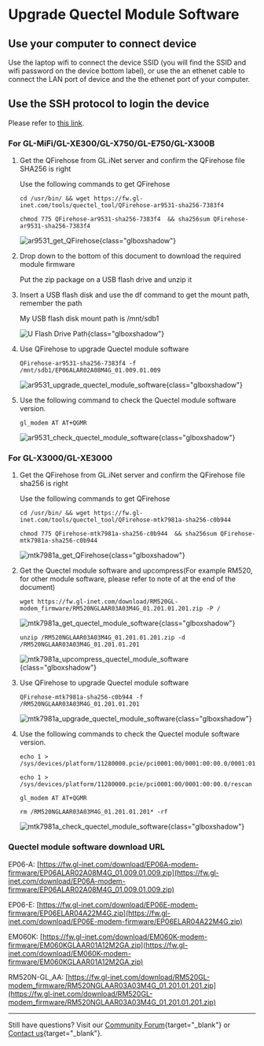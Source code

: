 # Upgrade Quectel Module Software

## Use your computer to connect device

Use the laptop wifi to connect the device SSID (you will find the SSID and wifi password on the device bottom label), or use the an ethenet cable to connect the LAN port of device and the the ethenet port of your computer.

## Use the SSH protocol to login the device

Please refer to [this link](https://docs.gl-inet.com/router/en/4/tutorials/ssh_log_in_to_the_router/).

### For GL-MiFi/GL-XE300/GL-X750/GL-E750/GL-X300B

1. Get the QFirehose from GL.iNet server and confirm the QFirehose file SHA256 is right

    Use the following commands to get QFirehose

    ```
    cd /usr/bin/ && wget https://fw.gl-inet.com/tools/quectel_tool/QFirehose-ar9531-sha256-7383f4
    ```

    ``` 
    chmod 775 QFirehose-ar9531-sha256-7383f4  && sha256sum QFirehose-ar9531-sha256-7383f4
    ```

    ![ar9531_get_QFirehose](https://static.gl-inet.com/docs/router/en/4/tutorials/upgrade_quectel_module_software/ar9531_get_QFirehose.png){class="glboxshadow"}

2. Drop down to the bottom of this document to download the required module firmware

    Put the zip package on a USB flash drive and unzip it

3. Insert a USB flash disk and use the df command to get the mount path, remember the path

    My USB flash disk mount path is /mnt/sdb1

    ![U Flash Drive Path](https://static.gl-inet.com/docs/router/en/4/tutorials/upgrade_quectel_module_software/ar9531_u_flash_drive_path.png){class="glboxshadow"}

4. Use QFirehose to upgrade Quectel module software

    ```
    QFirehose-ar9531-sha256-7383f4 -f /mnt/sdb1/EP06ALAR02A08M4G_01.009.01.009
    ```

    ![ar9531_upgrade_quectel_module_software](https://static.gl-inet.com/docs/router/en/4/tutorials/upgrade_quectel_module_software/ar9531_upgrade_quectel_module_software.png){class="glboxshadow"}

5. Use the following command to check the Quectel module software version.

    ```
    gl_modem AT AT+QGMR
    ```

    ![ar9531_check_quectel_module_software](https://static.gl-inet.com/docs/router/en/4/tutorials/upgrade_quectel_module_software/ar9531_check_quectel_module_software.png){class="glboxshadow"}

### For GL-X3000/GL-XE3000

1. Get the QFirehose from GL.iNet server and confirm the QFirehose file sha256 is right

    Use the following commands to get QFirehose

    ```
    cd /usr/bin/ && wget https://fw.gl-inet.com/tools/quectel_tool/QFirehose-mtk7981a-sha256-c0b944
    ```

    ``` 
    chmod 775 QFirehose-mtk7981a-sha256-c0b944  && sha256sum QFirehose-mtk7981a-sha256-c0b944
    ```

    ![mtk7981a_get_QFirehose](https://static.gl-inet.com/docs/router/en/4/tutorials/upgrade_quectel_module_software/mtk7981a_get_QFirehose.png){class="glboxshadow"}

2. Get the Quectel module software and upcompress(For example RM520, for other module software, please refer to note of at the end of the document)

    ```
    wget https://fw.gl-inet.com/download/RM520GL-modem_firmware/RM520NGLAAR03A03M4G_01.201.01.201.zip -P /
    ```

    ![mtk7981a_get_quectel_module_software](https://static.gl-inet.com/docs/router/en/4/tutorials/upgrade_quectel_module_software/mtk7981a_get_quectel_module_software.png){class="glboxshadow"}

    ```
    unzip /RM520NGLAAR03A03M4G_01.201.01.201.zip -d /RM520NGLAAR03A03M4G_01.201.01.201
    ```

    ![mtk7981a_upcompress_quectel_module_software](https://static.gl-inet.com/docs/router/en/4/tutorials/upgrade_quectel_module_software/mtk7981a_upcompress_quectel_module_software.png){class="glboxshadow"}

3. Use QFirehose to upgrade Quectel module software

    ```
    QFirehose-mtk7981a-sha256-c0b944 -f /RM520NGLAAR03A03M4G_01.201.01.201
    ```

    ![mtk7981a_upgrade_quectel_module_software](https://static.gl-inet.com/docs/router/en/4/tutorials/upgrade_quectel_module_software/mtk7981a_upgrade_quectel_module_software.png){class="glboxshadow"}

4. Use the following commands to check the Quectel module software version.

    ```
    echo 1 > /sys/devices/platform/11280000.pcie/pci0001:00/0001:00:00.0/0001:01:00.0/remove
    ```

    ```
    echo 1 > /sys/devices/platform/11280000.pcie/pci0001:00/0001:00:00.0/rescan
    ```

    ```
    gl_modem AT AT+QGMR
    ```

    ```
    rm /RM520NGLAAR03A03M4G_01.201.01.201* -rf
    ```

    ![mtk7981a_check_quectel_module_software](https://static.gl-inet.com/docs/router/en/4/tutorials/upgrade_quectel_module_software/mtk7981a_check_quectel_module_software.png){class="glboxshadow"}

### Quectel module software download URL

EP06-A: [https://fw.gl-inet.com/download/EP06A-modem-firmware/EP06ALAR02A08M4G_01.009.01.009.zip](https://fw.gl-inet.com/download/EP06A-modem-firmware/EP06ALAR02A08M4G_01.009.01.009.zip)

EP06-E: [https://fw.gl-inet.com/download/EP06E-modem-firmware/EP06ELAR04A22M4G.zip](https://fw.gl-inet.com/download/EP06E-modem-firmware/EP06ELAR04A22M4G.zip)

EM060K: [https://fw.gl-inet.com/download/EM060K-modem-firmware/EM060KGLAAR01A12M2GA.zip](https://fw.gl-inet.com/download/EM060K-modem-firmware/EM060KGLAAR01A12M2GA.zip)

RM520N-GL_AA: [https://fw.gl-inet.com/download/RM520GL-modem_firmware/RM520NGLAAR03A03M4G_01.201.01.201.zip](https://fw.gl-inet.com/download/RM520GL-modem_firmware/RM520NGLAAR03A03M4G_01.201.01.201.zip)

---

Still have questions? Visit our [Community Forum](https://forum.gl-inet.com){target="_blank"} or [Contact us](https://www.gl-inet.com/contacts/){target="_blank"}.
